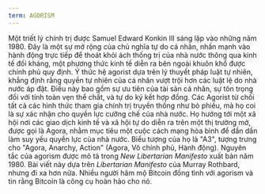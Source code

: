 ```yaml
---
term: AGORISM
---
```


Một triết lý chính trị được Samuel Edward Konkin III sáng lập vào những năm 1980. Đây là một sự mở rộng của chủ nghĩa tự do cá nhân, nhấn mạnh vào hành động trực tiếp để thoát khỏi ách thống trị của nhà nước thông qua kinh tế đối kháng, một phương thức kinh tế diễn ra bên ngoài khuôn khổ được chính phủ quy định. Ý thức hệ agorist dựa trên lý thuyết pháp luật tự nhiên, khẳng định rằng quyền tự nhiên của cá nhân vượt trội hơn các luật lệ do nhà nước áp đặt. Điều này bao gồm sự ưu tiên của tài sản cá nhân, sự tôn trọng đối với tính toàn vẹn thể chất, và tự do ký kết hợp đồng. Các Agorist từ chối tất cả các hình thức tham gia chính trị truyền thống như bỏ phiếu, mà họ coi là sự xác nhận cho quyền lực cưỡng chế của nhà nước. Họ hướng tới một xã hội nơi các giao dịch kinh tế và xã hội tự do diễn ra trên một thị trường mở, được gọi là Agora, nhằm mục tiêu một cuộc cách mạng hòa bình để dần dần làm suy yếu quyền lực của nhà nước. Biểu tượng của họ là "A3", tượng trưng cho "Agora, Anarchy, Action" (Agora, Vô chính phủ, Hành động). Nguyên tắc của agorism được mô tả trong *New Libertarian Manifesto* xuất bản năm 1980. Bài viết này dựa trên *Libertarian Manifesto* của Murray Rothbard, nhưng đi xa hơn nữa. Nhiều người hâm mộ Bitcoin đồng tình với agorism và tin rằng Bitcoin là công cụ hoàn hảo cho nó.